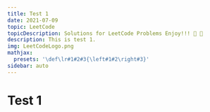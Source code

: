 ```yaml
---
title: Test 1
date: 2021-07-09
topic: LeetCode
topicDescription: Solutions for LeetCode Problems Enjoy!!! 🍌 🐒
description: This is test 1.
img: LeetCodeLogo.png
mathjax:
  presets: '\def\lr#1#2#3{\left#1#2\right#3}'
sidebar: auto
---
```


# Test 1
